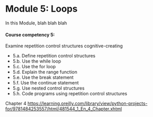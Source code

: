 # Module 5: Loops


In this Module,
blah blah blah

#### **Course competency 5:**

  Examine repetition control structures cognitive-creating 
  * 5.a. Define repetition control structures
  * 5.b. Use the while loop
  * 5.c. Use the for loop
  * 5.d. Explain the range function
  * 5.e. Use the break statement
  * 5.f. Use the continue statement
  * 5.g. Use nested control structures
  * 5.h. Code programs using repetition control structures

Chapter 4 
https://learning.oreilly.com/library/view/python-projects-for/9781484253557/html/481544_1_En_4_Chapter.xhtml 
